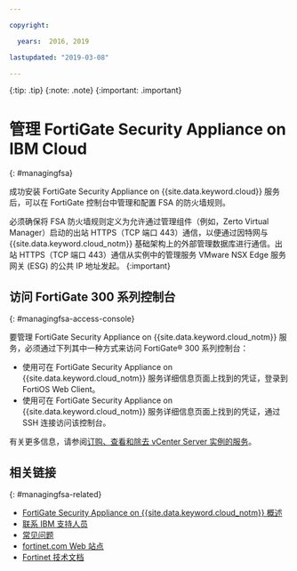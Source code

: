 ```yaml
---

copyright:

  years:  2016, 2019

lastupdated: "2019-03-08"

---
```


{:tip: .tip}
{:note: .note}
{:important: .important}

# 管理 FortiGate Security Appliance on IBM Cloud
{: #managingfsa}

成功安装 FortiGate Security Appliance on {{site.data.keyword.cloud}} 服务后，可以在 FortiGate 控制台中管理和配置 FSA 的防火墙规则。

必须确保将 FSA 防火墙规则定义为允许通过管理组件（例如，Zerto Virtual Manager）启动的出站 HTTPS（TCP 端口 443）通信，以便通过因特网与 {{site.data.keyword.cloud_notm}} 基础架构上的外部管理数据库进行通信。出站 HTTPS（TCP 端口 443）通信从实例中的管理服务 VMware NSX Edge 服务网关 (ESG) 的公共 IP 地址发起。
{:important}

## 访问 FortiGate 300 系列控制台
{: #managingfsa-access-console}

要管理 FortiGate Security Appliance on {{site.data.keyword.cloud_notm}} 服务，必须通过下列其中一种方式来访问 FortiGate® 300 系列控制台：
* 使用可在 FortiGate Security Appliance on {{site.data.keyword.cloud_notm}} 服务详细信息页面上找到的凭证，登录到 FortiOS Web Client。
* 使用可在 FortiGate Security Appliance on {{site.data.keyword.cloud_notm}} 服务详细信息页面上找到的凭证，通过 SSH 连接访问该控制台。

有关更多信息，请参阅[订购、查看和除去 vCenter Server 实例的服务](/docs/services/vmwaresolutions/vcenter?topic=vmware-solutions-vc_addingremovingservices)。

## 相关链接
{: #managingfsa-related}

* [FortiGate Security Appliance on {{site.data.keyword.cloud_notm}} 概述](/docs/services/vmwaresolutions/services?topic=vmware-solutions-fsa_considerations)
* [联系 IBM 支持人员](/docs/services/vmwaresolutions/vmonic?topic=vmware-solutions-trbl_support)
* [常见问题](/docs/services/vmwaresolutions/vmonic?topic=vmware-solutions-faq)
* [fortinet.com Web 站点](https://www.fortinet.com/)
* [Fortinet 技术文档](http://docs.fortinet.com/fortigate/admin-guides)
